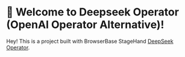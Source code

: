 # 🤘 Welcome to Deepseek Operator (OpenAI Operator Alternative)!

Hey! This is a project built with BrowserBase StageHand [DeepSeek Operator](https://github.com/essamamdani/deepseek-operator).



